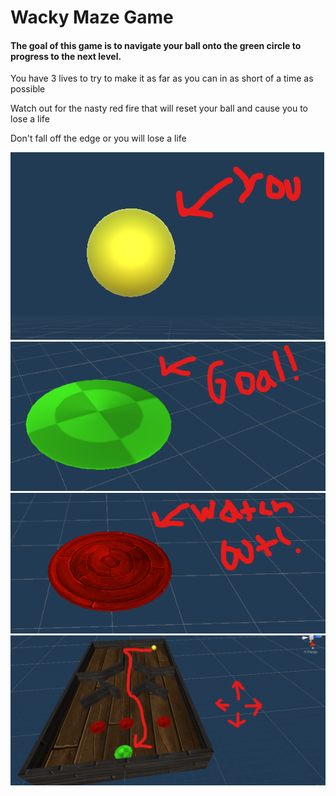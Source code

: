 <h1> Wacky Maze Game </h1>

<h4> The goal of this game is to navigate your ball onto the green circle to progress to the next level.</h4>
<p>You have 3 lives to try to make it as far as you can in as short of a time as possible </p>
<p>Watch out for the nasty red fire that will reset your ball and cause you to lose a life </p> 
<p>Don't fall off the edge or you will lose a life </p> 

![youball](https://github.com/ab922530/MazeGame/blob/master/youball.png)
![goal](https://github.com/ab922530/MazeGame/blob/master/goal!.png)
![fire](https://github.com/ab922530/MazeGame/blob/master/fire.png)
![map](https://github.com/ab922530/MazeGame/blob/master/map.png)
